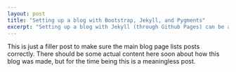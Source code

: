 ```yaml
---
layout: post
title: "Setting up a blog with Bootstrap, Jekyll, and Pygments"
excerpt: "Setting up a blog with Jekyll (through Github Pages) can be a large time investment, but..."
---
```


This is just a filler post to make sure the main blog page lists posts correctly. There should be some actual content here soon about how this blog was made, but for the time being this is a meaningless post.
